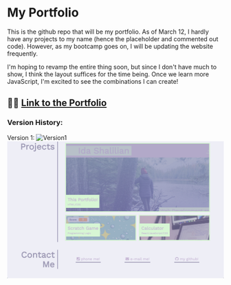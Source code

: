 # My Portfolio

This is the github repo that will be my portfolio. As of March 12, I hardly have any projects to my name (hence the placeholder and commented out code). However, as my bootcamp goes on, I will be updating the website frequently.

I'm hoping to revamp the entire thing soon, but since I don't have much to show, I think the layout suffices for the time being. Once we learn more JavaScript, I'm excited to see the combinations I can create!

## 🔗💌 [Link to the Portfolio](https://corgimaman.github.io/portfolio/)

### Version History:

Version 1:
![Version1](assets/images/readmeimgs/v1s1.png)
![Version1](assets/images/readmeimgs/v1s2.png)